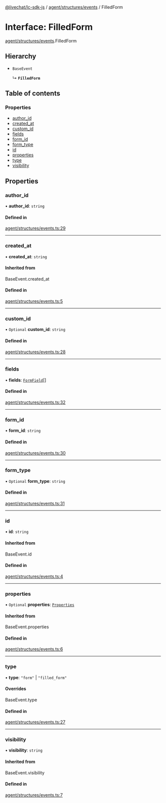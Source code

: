 [@livechat/lc-sdk-js](../README.md) / [agent/structures/events](../modules/agent_structures_events.md) / FilledForm

# Interface: FilledForm

[agent/structures/events](../modules/agent_structures_events.md).FilledForm

## Hierarchy

- `BaseEvent`

  ↳ **`FilledForm`**

## Table of contents

### Properties

- [author\_id](agent_structures_events.FilledForm.md#author_id)
- [created\_at](agent_structures_events.FilledForm.md#created_at)
- [custom\_id](agent_structures_events.FilledForm.md#custom_id)
- [fields](agent_structures_events.FilledForm.md#fields)
- [form\_id](agent_structures_events.FilledForm.md#form_id)
- [form\_type](agent_structures_events.FilledForm.md#form_type)
- [id](agent_structures_events.FilledForm.md#id)
- [properties](agent_structures_events.FilledForm.md#properties)
- [type](agent_structures_events.FilledForm.md#type)
- [visibility](agent_structures_events.FilledForm.md#visibility)

## Properties

### author\_id

• **author\_id**: `string`

#### Defined in

[agent/structures/events.ts:29](https://github.com/livechat/lc-sdk-js/blob/a63b0a6/src/agent/structures/events.ts#L29)

___

### created\_at

• **created\_at**: `string`

#### Inherited from

BaseEvent.created\_at

#### Defined in

[agent/structures/events.ts:5](https://github.com/livechat/lc-sdk-js/blob/a63b0a6/src/agent/structures/events.ts#L5)

___

### custom\_id

• `Optional` **custom\_id**: `string`

#### Defined in

[agent/structures/events.ts:28](https://github.com/livechat/lc-sdk-js/blob/a63b0a6/src/agent/structures/events.ts#L28)

___

### fields

• **fields**: [`FormField`](agent_structures_events.FormField.md)[]

#### Defined in

[agent/structures/events.ts:32](https://github.com/livechat/lc-sdk-js/blob/a63b0a6/src/agent/structures/events.ts#L32)

___

### form\_id

• **form\_id**: `string`

#### Defined in

[agent/structures/events.ts:30](https://github.com/livechat/lc-sdk-js/blob/a63b0a6/src/agent/structures/events.ts#L30)

___

### form\_type

• `Optional` **form\_type**: `string`

#### Defined in

[agent/structures/events.ts:31](https://github.com/livechat/lc-sdk-js/blob/a63b0a6/src/agent/structures/events.ts#L31)

___

### id

• **id**: `string`

#### Inherited from

BaseEvent.id

#### Defined in

[agent/structures/events.ts:4](https://github.com/livechat/lc-sdk-js/blob/a63b0a6/src/agent/structures/events.ts#L4)

___

### properties

• `Optional` **properties**: [`Properties`](agent_structures_structures.Properties.md)

#### Inherited from

BaseEvent.properties

#### Defined in

[agent/structures/events.ts:6](https://github.com/livechat/lc-sdk-js/blob/a63b0a6/src/agent/structures/events.ts#L6)

___

### type

• **type**: ``"form"`` \| ``"filled_form"``

#### Overrides

BaseEvent.type

#### Defined in

[agent/structures/events.ts:27](https://github.com/livechat/lc-sdk-js/blob/a63b0a6/src/agent/structures/events.ts#L27)

___

### visibility

• **visibility**: `string`

#### Inherited from

BaseEvent.visibility

#### Defined in

[agent/structures/events.ts:7](https://github.com/livechat/lc-sdk-js/blob/a63b0a6/src/agent/structures/events.ts#L7)
